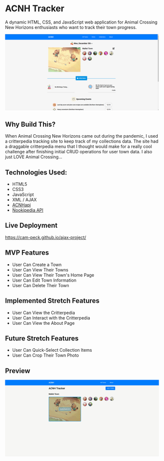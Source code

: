 # ACNH Tracker

A dynamic HTML, CSS, and JavaScript web application for Animal Crossing New Horizons enthusiasts who want to track their town progress.

![DEMO](images/home-page.png)

## Why Build This?

When Animal Crossing New Horizons came out during the pandemic, I used a critterpedia tracking site to keep track of my collections data. The site had a draggable critterpedia menu that I thought would make for a really cool challenge after finishing initial CRUD operations for user town data. I also just LOVE Animal Crossing...

## Technologies Used:

- HTML5
- CSS3
- JavaScript
- XML / AJAX
- [ACNHapi](http://acnhapi.com/)
- [Nookipedia API](https://api.nookipedia.com/)

## Live Deployment

https://cam-peck.github.io/ajax-project/

## MVP Features

- User Can Create a Town
- User Can View Their Towns
- User Can View Their Town's Home Page
- User Can Edit Town Information
- User Can Delete Their Town

## Implemented Stretch Features

- User Can View the Critterpedia
- User Can Interact with the Critterpedia
- User Can View the About Page

## Future Stretch Features

- User Can Quick-Select Collection Items
- User Can Crop Their Town Photo

## Preview
![DEMO](images/acnh-collections.gif)
